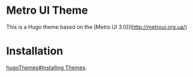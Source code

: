

# Metro UI Theme

This is a Hugo theme based on the [Metro UI 3.0]](http://metroui.org.ua/)

# Installation

[hugoThemes#Installing Themes](https://github.com/spf13/hugoThemes#installing-themes).
